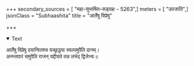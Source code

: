 +++
secondary_sources = [ "महा-सुभाषित-सङ्ग्रहः - 5263",]
meters = [ "उपजाति",]
jsonClass = "Subhaashita"
title = "आर्तेषु विप्रेषु"

+++

<details open><summary>Text</summary>

आर्तेषु विप्रेषु दयान्वितश्च यच्छ्रद्धया स्वल्पमुपैति दानम्।  
अनन्तपारं समुपैति राजन् यद्दीयते तन्न लभेद् द्विजेभ्यः॥
</details>
